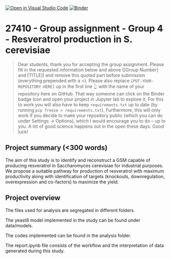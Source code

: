 [![Open in Visual Studio Code](https://classroom.github.com/assets/open-in-vscode-c66648af7eb3fe8bc4f294546bfd86ef473780cde1dea487d3c4ff354943c9ae.svg)](https://classroom.github.com/online_ide?assignment_repo_id=9066773&assignment_repo_type=AssignmentRepo)
[![Binder](https://mybinder.org/badge_logo.svg)](https://mybinder.org/v2/gh/27410/27410-group-assigment-group-4-resveratrol-in-s-cerevisiae/main)

# 27410 - Group assignment - Group 4 - Resveratrol production in S. cerevisiae

> Dear students, thank you for accepting the group assignment. Please fill in the
> requested information below and above ([Group Number] and [TITLE]) and remove this quoted part before submission (everything prepended with a >).
> Please also replace `[PUT-YOUR-REPOSITORY-HERE]` up in the first line 👆 with the name of your repository here on GitHub.
> That way someone can click on the Binder badge icon and open your project in Jupyter lab to explore it.
> For this to work you will also have to keep `requirements.txt` up to date (by running `pip freeze > requirements.txt`).
> Furthermore, this will only work if you decide to make your repository public (which you can do under Settings -> Options),
> which I would encourage you to do – up to you. A lot of good science happens out in the open these days.
> Good luck!

## Project summary (<300 words)
The aim of this study is to identify and reconstruct a GSM capable of producing resveratrol in Saccharomyces cerevisiae for industrial purposes. We propose a suitable pathway for production of resveratrol with maximum productivity along with identification of targets (knockouts, downregulation, overexpression and co-factors) to maximize the yield.  

## Project overview
The files used for analysis are segregated in different folders.  

The yeast8 model implemented in the study can be found under data/models. 

The codes implemented can be found in the analysis folder. 

The report.ipynb file consists of the workflow and the interpretation of data generated during this study. 

